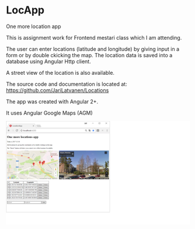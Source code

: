 # LocApp
One more location app

This is assignment work for Frontend mestari class which I am attending.

The user can enter locations (latitude and longitude) by giving input in a form
or by double ckicking the map. The location data is saved into a database using
Angular Http client. 

A street view of the location is also available.

The source code and documentation is located at: https://github.com/JariLatvanen/Locations

The app was created with Angular 2+.

It uses Angular Google Maps (AGM)

![alt text](https://github.com/JariLatvanen/Locations/blob/master/src/image.png)
